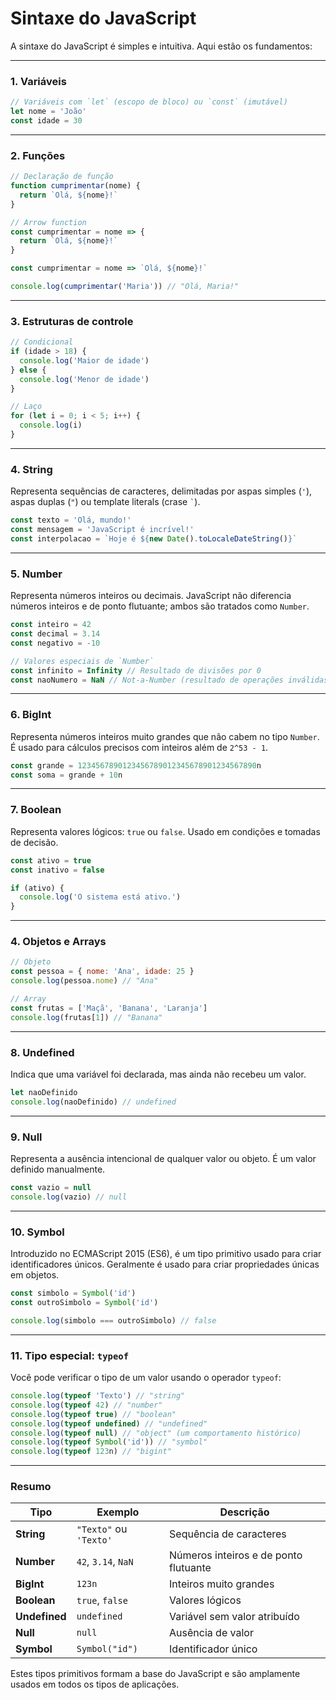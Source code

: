 # Sintaxe do JavaScript

A sintaxe do JavaScript é simples e intuitiva. Aqui estão os fundamentos:

---

### 1. **Variáveis**

```javascript
// Variáveis com `let` (escopo de bloco) ou `const` (imutável)
let nome = 'João'
const idade = 30
```

---

### 2. **Funções**

```javascript
// Declaração de função
function cumprimentar(nome) {
  return `Olá, ${nome}!`
}

// Arrow function
const cumprimentar = nome => {
  return `Olá, ${nome}!`
}

const cumprimentar = nome => `Olá, ${nome}!`

console.log(cumprimentar('Maria')) // "Olá, Maria!"
```

---

### 3. **Estruturas de controle**

```javascript
// Condicional
if (idade > 18) {
  console.log('Maior de idade')
} else {
  console.log('Menor de idade')
}

// Laço
for (let i = 0; i < 5; i++) {
  console.log(i)
}
```

---

### **4. String**

Representa sequências de caracteres, delimitadas por aspas simples (`'`), aspas duplas (`"`) ou template literals (crase `` ` ``).

```javascript
const texto = 'Olá, mundo!'
const mensagem = 'JavaScript é incrível!'
const interpolacao = `Hoje é ${new Date().toLocaleDateString()}`
```

---

### **5. Number**

Representa números inteiros ou decimais. JavaScript não diferencia números inteiros e de ponto flutuante; ambos são tratados como `Number`.

```javascript
const inteiro = 42
const decimal = 3.14
const negativo = -10

// Valores especiais de `Number`
const infinito = Infinity // Resultado de divisões por 0
const naoNumero = NaN // Not-a-Number (resultado de operações inválidas)
```

---

### **6. BigInt**

Representa números inteiros muito grandes que não cabem no tipo `Number`. É usado para cálculos precisos com inteiros além de `2^53 - 1`.

```javascript
const grande = 1234567890123456789012345678901234567890n
const soma = grande + 10n
```

---

### **7. Boolean**

Representa valores lógicos: `true` ou `false`. Usado em condições e tomadas de decisão.

```javascript
const ativo = true
const inativo = false

if (ativo) {
  console.log('O sistema está ativo.')
}
```

---

### 4. **Objetos e Arrays**

```javascript
// Objeto
const pessoa = { nome: 'Ana', idade: 25 }
console.log(pessoa.nome) // "Ana"

// Array
const frutas = ['Maçã', 'Banana', 'Laranja']
console.log(frutas[1]) // "Banana"
```

---

### **8. Undefined**

Indica que uma variável foi declarada, mas ainda não recebeu um valor.

```javascript
let naoDefinido
console.log(naoDefinido) // undefined
```

---

### **9. Null**

Representa a ausência intencional de qualquer valor ou objeto. É um valor definido manualmente.

```javascript
const vazio = null
console.log(vazio) // null
```

---

### **10. Symbol**

Introduzido no ECMAScript 2015 (ES6), é um tipo primitivo usado para criar identificadores únicos. Geralmente é usado para criar propriedades únicas em objetos.

```javascript
const simbolo = Symbol('id')
const outroSimbolo = Symbol('id')

console.log(simbolo === outroSimbolo) // false
```

---

### **11. Tipo especial: `typeof`**

Você pode verificar o tipo de um valor usando o operador `typeof`:

```javascript
console.log(typeof 'Texto') // "string"
console.log(typeof 42) // "number"
console.log(typeof true) // "boolean"
console.log(typeof undefined) // "undefined"
console.log(typeof null) // "object" (um comportamento histórico)
console.log(typeof Symbol('id')) // "symbol"
console.log(typeof 123n) // "bigint"
```

---

### **Resumo**

| Tipo          | Exemplo                | Descrição                             |
| ------------- | ---------------------- | ------------------------------------- |
| **String**    | `"Texto"` ou `'Texto'` | Sequência de caracteres               |
| **Number**    | `42`, `3.14`, `NaN`    | Números inteiros e de ponto flutuante |
| **BigInt**    | `123n`                 | Inteiros muito grandes                |
| **Boolean**   | `true`, `false`        | Valores lógicos                       |
| **Undefined** | `undefined`            | Variável sem valor atribuído          |
| **Null**      | `null`                 | Ausência de valor                     |
| **Symbol**    | `Symbol("id")`         | Identificador único                   |

Estes tipos primitivos formam a base do JavaScript e são amplamente usados em todos os tipos de aplicações.

